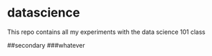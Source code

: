 datascience
===========

This repo contains all my experiments with the data science 101 class

##secondary
###whatever
